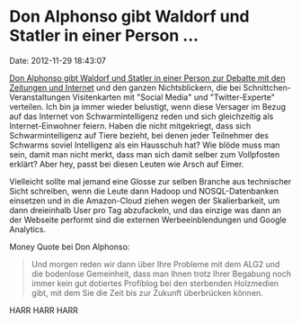 Don Alphonso gibt Waldorf und Statler in einer Person \...
==========================================================

Date: 2012-11-29 18:43:07

[Don Alphonso gibt Waldorf und Statler in einer Person zur Debatte mit
den Zeitungen und
Internet](http://faz-community.faz.net/blogs/deus/archive/2012/11/29/in-10-schritten-zum-todsicheren-sieg-des-netzes-ueber-die-zeitung.aspx)
und den ganzen Nichtsblickern, die bei Schnittchen-Veranstaltungen
Visitenkarten mit \"Social Media\" und \"Twitter-Experte\" verteilen.
Ich bin ja immer wieder belustigt, wenn diese Versager im Bezug auf das
Internet von Schwarmintelligenz reden und sich gleichzeitig als
Internet-Einwohner feiern. Haben die nicht mitgekriegt, dass sich
Schwarmintelligenz auf Tiere bezieht, bei denen jeder Teilnehmer des
Schwarms soviel Intelligenz als ein Hausschuh hat? Wie blöde muss man
sein, damit man nicht merkt, dass man sich damit selber zum Vollpfosten
erklärt? Aber hey, passt bei diesen Leuten wie Arsch auf Eimer.

Vielleicht sollte mal jemand eine Glosse zur selben Branche aus
technischer Sicht schreiben, wenn die Leute dann Hadoop und
NOSQL-Datenbanken einsetzen und in die Amazon-Cloud ziehen wegen der
Skalierbarkeit, um dann dreieinhalb User pro Tag abzufackeln, und das
einzige was dann an der Webseite performt sind die externen
Werbeeinblendungen und Google Analytics.

Money Quote bei Don Alphonso:

> Und morgen reden wir dann über Ihre Probleme mit dem ALG2 und die
> bodenlose Gemeinheit, dass man Ihnen trotz Ihrer Begabung noch immer
> kein gut dotiertes Profiblog bei den sterbenden Holzmedien gibt, mit
> dem Sie die Zeit bis zur Zukunft überbrücken können.

HARR HARR HARR
